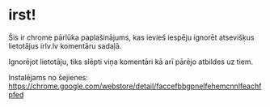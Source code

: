 # irst!

Šis ir chrome pārlūka paplašinājums, kas ievieš iespēju ignorēt atsevišķus lietotājus irlv.lv komentāru sadaļā.

Ignorējot lietotāju, tiks slēpti viņa komentāri kā arī pārējo atbildes uz tiem.

Instalējams no šejienes: https://chrome.google.com/webstore/detail/faccefbbgpnelfehemcnnlfeachfpfed
